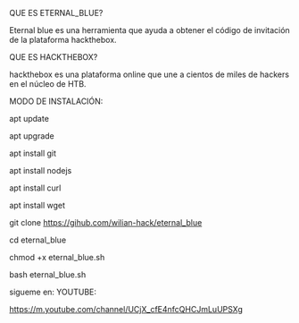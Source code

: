  QUE ES ETERNAL_BLUE?

Eternal blue es una herramienta que ayuda a
obtener el código de invitación de la plataforma
hackthebox.

 QUE ES HACKTHEBOX?

hackthebox es una plataforma online que une a
cientos de miles de hackers en el núcleo de HTB.


MODO DE INSTALACIÓN:

apt update 

apt upgrade

apt install git

apt install nodejs

apt install curl

apt install wget

git clone https://gihub.com/wilian-hack/eternal_blue

cd eternal_blue

chmod +x eternal_blue.sh

bash eternal_blue.sh



sigueme en:
    YOUTUBE:


https://m.youtube.com/channel/UCjX_cfE4nfcQHCJmLuUPSXg

